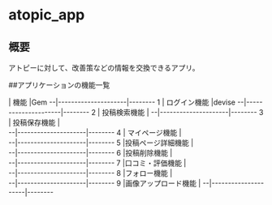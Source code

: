 # atopic_app

## 概要
アトピーに対して、改善策などの情報を交換できるアプリ。

##アプリケーションの機能一覧

  | 機能                |Gem
--|---------------------|--------
1 | ログイン機能        |devise
--|---------------------|--------
2 | 投稿検索機能        |
--|---------------------|--------
3 | 投稿保存機能        |       
--|---------------------|--------
4 | マイページ機能      |        
--|---------------------|--------
5 |投稿ページ詳細機能   |     
--|---------------------|--------
6 |投稿削除機能         |        
--|---------------------|--------
7 |口コミ・評価機能     |        
--|---------------------|--------
8 |フォロー機能         |    
--|---------------------|--------
9 |画像アップロード機能 |
--|---------------------|--------

